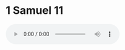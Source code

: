# 1 Samuel 11

<audio controls>
  <source src="https://openbible.com/audio/hays/BSB_09_1Sa_011_H.mp3" type="audio/mp3" />
  <a href="https://openbible.com/audio/hays/BSB_09_1Sa_011_H.mp3" download="https://openbible.com/audio/hays/BSB_09_1Sa_011_H.mp3">Download MP3 audio</a>.
</audio>

<!--@include: @/bible/translations/bsb/09_1sa/verses/011.md-->